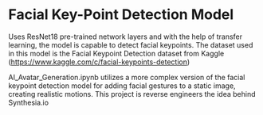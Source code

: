 # Facial Key-Point Detection Model
Uses ResNet18 pre-trained network layers and with the help of transfer learning, the model is capable to detect facial keypoints.
The dataset used in this model is the Facial Keypoint Detection dataset from Kaggle (https://www.kaggle.com/c/facial-keypoints-detection)


AI_Avatar_Generation.ipynb utilizes a more complex version of the facial keypoint detection model for adding facial gestures to a static image, creating realistic motions. This project is reverse engineers the idea behind Synthesia.io
